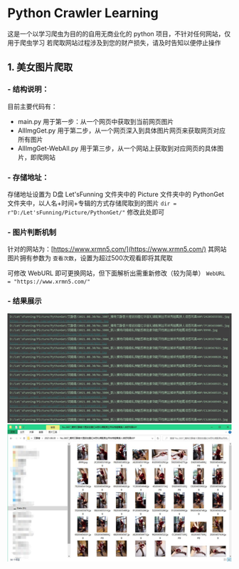 # Python Crawler Learning

这是一个以学习爬虫为目的的自用无商业化的 python 项目，不针对任何网站，仅用于爬虫学习
若爬取网站过程涉及到您的财产损失，请及时告知以便停止操作

## 1. 美女图片爬取

###  - 结构说明：
目前主要代码有：

- main.py 用于第一步：从一个网页中获取到当前网页图片
- AllImgGet.py 用于第二步，从一个网页深入到具体图片网页来获取网页对应所有图片
- AllImgGet-WebAll.py 用于第三步，从一个网站上获取到对应网页的具体图片，即爬网站

###  - 存储地址：
存储地址设置为 D盘 Let'sFunning 文件夹中的 Picture 文件夹中的 PythonGet 文件夹中，以人名+时间+专辑的方式存储爬取到的图片
`dir = r"D:/Let'sFunning/Picture/PythonGet/"`
修改此处即可
### - 图片判断机制
针对的网站为：[https://www.xrmn5.com/](https://www.xrmn5.com/)
其网站图片拥有参数为 `查看次数`，设置为超过500次观看即将其爬取

可修改 WebURL 即可更换网站，但下面解析出需重新修改（较为简单）
`WebURL = "https://www.xrmn5.com/"`

### - 结果展示
![爬取过程](https://raw.githubusercontent.com/JackAugust/PythonCrawlerLearning/master/Fig/Result.jpg)
![图片存储展示](https://raw.githubusercontent.com/JackAugust/PythonCrawlerLearning/master/Fig/Result01.jpg)